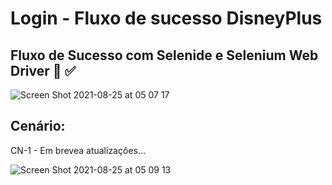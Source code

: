 # Login - Fluxo de sucesso DisneyPlus
## Fluxo de Sucesso com Selenide e Selenium Web Driver 🤖 ✅

![Screen Shot 2021-08-25 at 05 07 17](https://user-images.githubusercontent.com/990877/130752534-a2ed14d2-02cd-44be-a0ca-e375ea5ff82d.png)

## Cenário:

CN-1 - Em brevea atualizações...

![Screen Shot 2021-08-25 at 05 09 13](https://user-images.githubusercontent.com/990877/130752845-cd4b2ee6-7ae7-45b7-8e48-ac240ddd8f6e.png)

